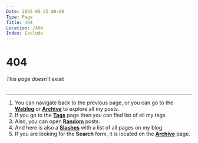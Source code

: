 ```yaml
---
Date: 2025-05-25 00:00
Type: Page
Title: 404
Location: /404
Index: Exclude
---
```


# 404

###### This page doesn't exist!

---

1. You can navigate back to the previous page, or you can go to the [**Weblog**](/) or [**Archive**](/archive) to explore all my posts.
2. If you go to the [**Tags**](/tags) page then you can find list of all my tags.
3. Also, you can open [**Random**](/random) posts.
4. And here is also a [**Slashes**](/slashes) with a list of all pages on my blog.
5. If you are looking for the **Search** form, it is located on the [**Archive**](/archive) page.
